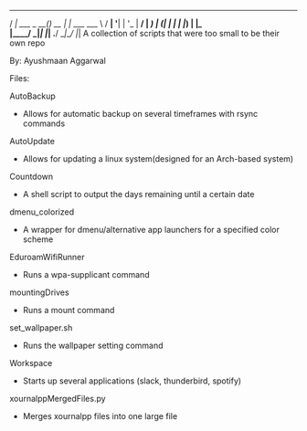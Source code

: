  ____            _       _
/ ___|  ___ _ __(_)_ __ | |_ ___
\___ \ / __| '__| | '_ \| __/ __|
 ___) | (__| |  | | |_) | |_\__ \
|____/ \___|_|  |_| .__/ \__|___/
                  |_|
A collection of scripts that were too small to be their own repo

By: Ayushmaan Aggarwal

Files:

AutoBackup
- Allows for automatic backup on several timeframes with rsync commands

AutoUpdate
- Allows for updating a linux system(designed for an Arch-based system)

Countdown
- A shell script to output the days remaining until a certain date

dmenu_colorized
- A wrapper for dmenu/alternative app launchers for a specified color scheme

EduroamWifiRunner
- Runs a wpa-supplicant command

mountingDrives
- Runs a mount command

set_wallpaper.sh
- Runs the wallpaper setting command

Workspace
- Starts up several applications (slack, thunderbird, spotify)

xournalppMergedFiles.py
- Merges xournalpp files into one large file
